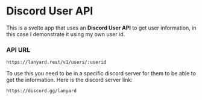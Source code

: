 # Discord User API

This is a svelte app that uses an **Discord User API** to get user information, in this case I demonstrate it using my own user id.

### API URL

    https://lanyard.rest/v1/users/:userid

To use this you need to be in a specific discord server for them to be able to get the information. Here is the discord server link:

    https://discord.gg/lanyard
